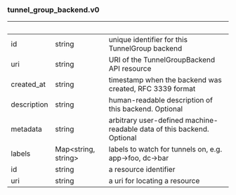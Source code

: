 
### tunnel_group_backend.v0

| &nbsp; | &nbsp; | &nbsp; |
|---|---|---|
| id | string | unique identifier for this TunnelGroup backend |
| uri | string | URI of the TunnelGroupBackend API resource |
| created_at | string | timestamp when the backend was created, RFC 3339 format |
| description | string | human-readable description of this backend. Optional |
| metadata | string | arbitrary user-defined machine-readable data of this backend. Optional |
| labels | Map&lt;string, string&gt; | labels to watch for tunnels on, e.g. app->foo, dc->bar |
| id | string | a resource identifier |
| uri | string | a uri for locating a resource |